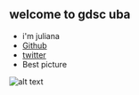 ## welcome to gdsc uba
- i'm juliana
- [Github](https://github.com/juliana237)
- [twitter](https://twitter.com/@julianaeudoxie)
- Best picture 

![alt text](https://www.thespruce.com/thmb/b45NsEHSrZ7kcZqQTR9USncofp8=/1138x1138/smart/filters:no_upscale()/bird-bill-parts-387362-hero-94dfe8a28cf74e83a36945b850bd6d4c.jpg)